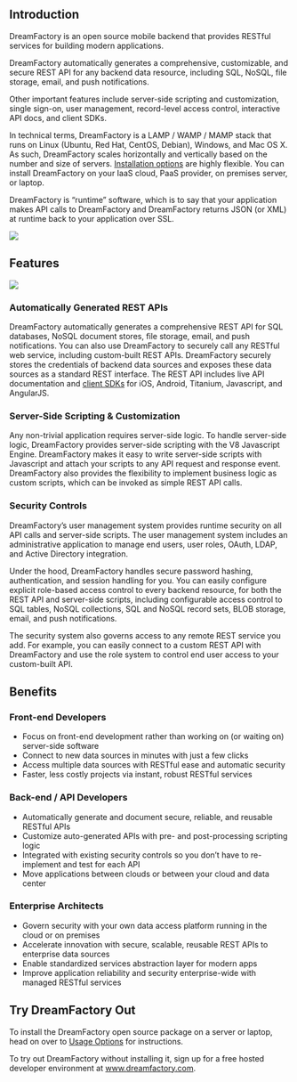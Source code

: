 ## Introduction

DreamFactory is an open source mobile backend that provides RESTful services for building modern applications. 

DreamFactory automatically generates a comprehensive, customizable, and secure REST API for any backend data resource, including SQL, NoSQL, file storage, email, and push notifications. 

Other important features include server-side scripting and customization, single sign-on, user management, record-level access control, interactive API docs, and client SDKs.

In technical terms, DreamFactory is a LAMP / WAMP / MAMP stack that runs on Linux (Ubuntu, Red Hat, CentOS, Debian), Windows, and Mac OS X. As such, DreamFactory scales horizontally and vertically based on the number and size of servers. [Installation options](Usage-Options) are highly flexible. You can install DreamFactory on your IaaS cloud, PaaS provider, on premises server, or laptop. 

DreamFactory is “runtime” software, which is to say that your application makes API calls to DreamFactory and DreamFactory returns JSON (or XML) at runtime back to your application over SSL. 

![](http://www.dreamfactory.com/sites/default/files/short_stack.png)

## Features

![](http://www.dreamfactory.com/sites/default/files/marchitecture-2.png)

### Automatically Generated REST APIs 

DreamFactory automatically generates a comprehensive REST API for SQL databases, NoSQL document stores, file storage, email, and push notifications. You can also use DreamFactory to securely call any RESTful web service, including custom-built REST APIs. DreamFactory securely stores the credentials of backend data sources and exposes these data sources as a standard REST interface. The REST API includes live API documentation and [client SDKs](Client-SDKs) for iOS, Android, Titanium, Javascript, and AngularJS.

### Server-Side Scripting & Customization

Any non-trivial application requires server-side logic. To handle server-side logic, DreamFactory provides server-side scripting with the V8 Javascript Engine. DreamFactory makes it easy to write server-side scripts with Javascript and attach your scripts to any API request and response event. DreamFactory also provides the flexibility to implement business logic as custom scripts, which can be invoked as simple REST API calls. 

### Security Controls

DreamFactory’s user management system provides runtime security on all API calls and server-side scripts. The user management system includes an administrative application to manage end users, user roles, OAuth, LDAP, and Active Directory integration.

Under the hood, DreamFactory handles secure password hashing, authentication, and session handling for you. You can easily configure explicit role-based access control to every backend resource, for both the REST API and server-side scripts, including configurable access control to SQL tables, NoSQL collections, SQL and NoSQL record sets, BLOB storage, email, and push notifications. 

The security system also governs access to any remote REST service you add. For example, you can easily connect to a custom REST API with DreamFactory and use the role system to control end user access to your custom-built API.

## Benefits

### Front-end Developers

* Focus on front-end development rather than working on (or waiting on) server-side software
* Connect to new data sources in minutes with just a few clicks
* Access multiple data sources with RESTful ease and automatic security
* Faster, less costly projects via instant, robust RESTful services

### Back-end / API Developers

* Automatically generate and document secure, reliable, and reusable RESTful APIs
* Customize auto-generated APIs with pre- and post-processing scripting logic
* Integrated with existing security controls so you don’t have to re-implement and test for each API
* Move applications between clouds or between your cloud and data center

### Enterprise Architects

* Govern security with your own data access platform running in the cloud or on premises
* Accelerate innovation with secure, scalable, reusable REST APIs to enterprise data sources
* Enable standardized services abstraction layer for modern apps
* Improve application reliability and security enterprise-wide with managed RESTful services

## Try DreamFactory Out

To install the DreamFactory open source package on a server or laptop, head on over to [Usage Options](Usage-Options) for instructions.

To try out DreamFactory without installing it, sign up for a free hosted developer environment at www.dreamfactory.com.